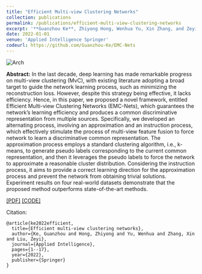 ```yaml
---
title: "Efficient Multi-view Clustering Networks"
collection: publications
permalink: /publications/efficient-multi-view-clustering-networks
excerpt: '**Guanzhou Ke**, Zhiyong Hong, Wenhua Yu, Xin Zhang, and Zeyi Liu'
date: 2022-01-01
venue: 'Applied Intelligence Springer'
codeurl: https://github.com/Guanzhou-Ke/EMC-Nets
---
```


![Arch](https://ihades.cn/images/emc-arch.png)


**Abstract:** In the last decade, deep learning has made remarkable progress on multi-view clustering (MvC), with existing literature adopting a broad target to guide the network learning process, such as minimizing the reconstruction loss. However, despite this strategy being effective, it lacks efficiency. Hence, in this paper, we proposed a novel framework, entitled Efficient Multi-view Clustering Networks (EMC-Nets), which guarantees the network’s learning efficiency and produces a common discriminative representation from multiple sources. Specifically, we developed an alternating process, involving an approximation and an instruction process, which effectively stimulate the process of multi-view feature fusion to force network to learn a discriminative common representation. The approximation process employs a standard clustering algorithm, i.e., k-means, to generate pseudo labels corresponding to the current common representation, and then it leverages the pseudo labels to force the network to approximate a reasonable cluster distribution. Considering the instruction process, it aims to provide a correct learning direction for the approximation process and prevent the network from obtaining trivial solutions. Experiment results on four real-world datasets demonstrate that the proposed method outperforms state-of-the-art methods. 

[\[PDF\]](https://ihades.cn/files/emc-nets.pdf) [\[CODE\]](https://github.com/Guanzhou-Ke/EMC-Nets)

Citation:

```
@article{ke2022efficient,
  title={Efficient multi-view clustering networks},
  author={Ke, Guanzhou and Hong, Zhiyong and Yu, Wenhua and Zhang, Xin and Liu, Zeyi},
  journal={Applied Intelligence},
  pages={1--17},
  year={2022},
  publisher={Springer}
}
```